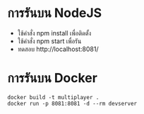 # การรันบน NodeJS
- ใช้คำสั่ง  npm install   เพื่อติดตั้ง
- ใช้คำสั่ง  npm  start   เพื่อรัน
- ทดสอบ  http://localhost:8081/    
 
# การรันบน Docker

``` 
docker build -t multiplayer .
docker run -p 8081:8081 -d --rm devserver 
```
